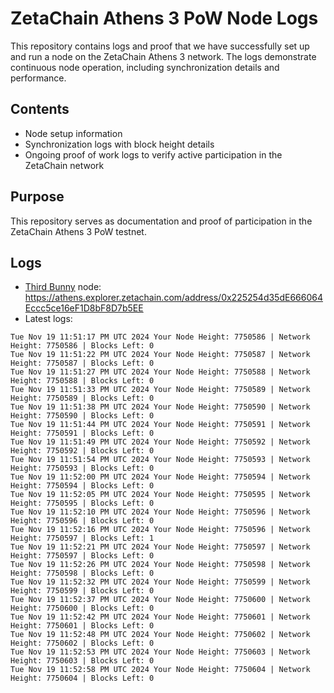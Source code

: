 # ZetaChain Athens 3 PoW Node Logs
This repository contains logs and proof that we have successfully set up and run a node on the ZetaChain Athens 3 network. The logs demonstrate continuous node operation, including synchronization details and performance.

## Contents
- Node setup information
- Synchronization logs with block height details
- Ongoing proof of work logs to verify active participation in the ZetaChain network

## Purpose
This repository serves as documentation and proof of participation in the ZetaChain Athens 3 PoW testnet.

## Logs

- [Third Bunny](https://thirdbunny.xyz/) node: https://athens.explorer.zetachain.com/address/0x225254d35dE666064Eccc5ce16eF1D8bF8D7b5EE
- Latest logs:
```
Tue Nov 19 11:51:17 PM UTC 2024 Your Node Height: 7750586 | Network Height: 7750586 | Blocks Left: 0
Tue Nov 19 11:51:22 PM UTC 2024 Your Node Height: 7750587 | Network Height: 7750587 | Blocks Left: 0
Tue Nov 19 11:51:27 PM UTC 2024 Your Node Height: 7750588 | Network Height: 7750588 | Blocks Left: 0
Tue Nov 19 11:51:33 PM UTC 2024 Your Node Height: 7750589 | Network Height: 7750589 | Blocks Left: 0
Tue Nov 19 11:51:38 PM UTC 2024 Your Node Height: 7750590 | Network Height: 7750590 | Blocks Left: 0
Tue Nov 19 11:51:44 PM UTC 2024 Your Node Height: 7750591 | Network Height: 7750591 | Blocks Left: 0
Tue Nov 19 11:51:49 PM UTC 2024 Your Node Height: 7750592 | Network Height: 7750592 | Blocks Left: 0
Tue Nov 19 11:51:54 PM UTC 2024 Your Node Height: 7750593 | Network Height: 7750593 | Blocks Left: 0
Tue Nov 19 11:52:00 PM UTC 2024 Your Node Height: 7750594 | Network Height: 7750594 | Blocks Left: 0
Tue Nov 19 11:52:05 PM UTC 2024 Your Node Height: 7750595 | Network Height: 7750595 | Blocks Left: 0
Tue Nov 19 11:52:10 PM UTC 2024 Your Node Height: 7750596 | Network Height: 7750596 | Blocks Left: 0
Tue Nov 19 11:52:16 PM UTC 2024 Your Node Height: 7750596 | Network Height: 7750597 | Blocks Left: 1
Tue Nov 19 11:52:21 PM UTC 2024 Your Node Height: 7750597 | Network Height: 7750597 | Blocks Left: 0
Tue Nov 19 11:52:26 PM UTC 2024 Your Node Height: 7750598 | Network Height: 7750598 | Blocks Left: 0
Tue Nov 19 11:52:32 PM UTC 2024 Your Node Height: 7750599 | Network Height: 7750599 | Blocks Left: 0
Tue Nov 19 11:52:37 PM UTC 2024 Your Node Height: 7750600 | Network Height: 7750600 | Blocks Left: 0
Tue Nov 19 11:52:42 PM UTC 2024 Your Node Height: 7750601 | Network Height: 7750601 | Blocks Left: 0
Tue Nov 19 11:52:48 PM UTC 2024 Your Node Height: 7750602 | Network Height: 7750602 | Blocks Left: 0
Tue Nov 19 11:52:53 PM UTC 2024 Your Node Height: 7750603 | Network Height: 7750603 | Blocks Left: 0
Tue Nov 19 11:52:58 PM UTC 2024 Your Node Height: 7750604 | Network Height: 7750604 | Blocks Left: 0
```
